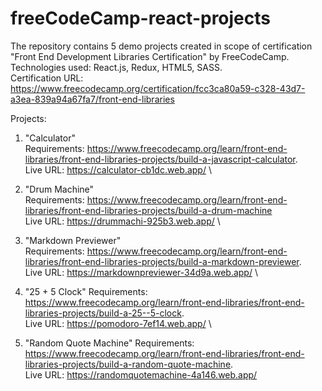 # freeCodeCamp-react-projects
The repository contains 5 demo projects created in scope of certification "Front End Development Libraries Certification" by FreeCodeCamp. \
Technologies used: React.js, Redux, HTML5, SASS.\
Certification URL: https://www.freecodecamp.org/certification/fcc3ca80a59-c328-43d7-a3ea-839a94a67fa7/front-end-libraries

Projects:
1) "Calculator"\
  Requirements: https://www.freecodecamp.org/learn/front-end-libraries/front-end-libraries-projects/build-a-javascript-calculator. \
  Live URL: https://calculator-cb1dc.web.app/ \
  
2) "Drum Machine"\
  Requirements: https://www.freecodecamp.org/learn/front-end-libraries/front-end-libraries-projects/build-a-drum-machine \
  Live URL: https://drummachi-925b3.web.app/ \
  
3) "Markdown Previewer"\
  Requirements: https://www.freecodecamp.org/learn/front-end-libraries/front-end-libraries-projects/build-a-markdown-previewer. \
  Live URL: https://markdownpreviewer-34d9a.web.app/ \
 
4) "25 + 5 Clock"
  Requirements: https://www.freecodecamp.org/learn/front-end-libraries/front-end-libraries-projects/build-a-25--5-clock. \
  Live URL: https://pomodoro-7ef14.web.app/ \
  
5) "Random Quote Machine"
  Requirements: https://www.freecodecamp.org/learn/front-end-libraries/front-end-libraries-projects/build-a-random-quote-machine. \
  Live URL: https://randomquotemachine-4a146.web.app/
